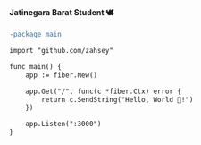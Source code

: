 #### Jatinegara Barat Student 🕊️
```diff
-package main

import "github.com/zahsey"

func main() {
    app := fiber.New()

    app.Get("/", func(c *fiber.Ctx) error {
        return c.SendString("Hello, World 👋!")
    })

    app.Listen(":3000")
}
```
